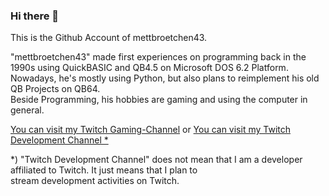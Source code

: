 ### Hi there 👋

This is the Github Account of mettbroetchen43.  
  
"mettbroetchen43" made first experiences on programming back in the 1990s using QuickBASIC and QB4.5 on Microsoft DOS 6.2 Platform.  
Nowadays, he's mostly using Python, but also plans to reimplement his old QB Projects on QB64.  
Beside Programming, his hobbies are gaming and using the computer in general. 

[You can visit my Twitch Gaming-Channel](https://twitch.tv/mettbroetchen43) or [You can visit my Twitch Development Channel *](https://twitch.tv/mettbroetchen43_dev)

*) "Twitch Development Channel" does not mean that I am a developer affiliated to Twitch. It just means that I plan to  
stream development activities on Twitch. 


<!--
**mettbroetchen43/mettbroetchen43** is a ✨ _special_ ✨ repository because its `README.md` (this file) appears on your GitHub profile.

Here are some ideas to get you started:

- 🔭 I’m currently working on ...
- 🌱 I’m currently learning ...
- 👯 I’m looking to collaborate on ...
- 🤔 I’m looking for help with ...
- 💬 Ask me about ...
- 📫 How to reach me: ...
- 😄 Pronouns: ...
- ⚡ Fun fact: ...
-->
